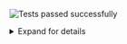 ![Tests passed successfully](https://img.shields.io/badge/tests-67%20passed%2C%2012%20skipped-success)
<details><summary>Expand for details</summary>
 
|Report|Passed|Failed|Skipped|Time|
|:---|---:|---:|---:|---:|
|VanillaCloudStorageClientTest|67:white_check_mark:||12:warning:|1s|
## :white_check_mark: <a id="user-content-r0" href="#r0">VanillaCloudStorageClientTest</a>
**79** tests were completed in **1s** with **67** passed, **0** failed and **12** skipped.
|Test suite|Passed|Failed|Skipped|Time|
|:---|---:|---:|---:|---:|
|[VanillaCloudStorageClientTest.CloudStorageCredentialsTest](#r0s0)|6:white_check_mark:|||30ms|
|[VanillaCloudStorageClientTest.CloudStorageProviders.DropboxCloudStorageClientTest](#r0s1)|2:white_check_mark:||3:warning:|101ms|
|[VanillaCloudStorageClientTest.CloudStorageProviders.FtpCloudStorageClientTest](#r0s2)|4:white_check_mark:||3:warning:|166ms|
|[VanillaCloudStorageClientTest.CloudStorageProviders.GmxCloudStorageClientTest](#r0s3)|2:white_check_mark:|||7ms|
|[VanillaCloudStorageClientTest.CloudStorageProviders.GoogleCloudStorageClientTest](#r0s4)|1:white_check_mark:||3:warning:|40ms|
|[VanillaCloudStorageClientTest.CloudStorageProviders.OnedriveCloudStorageClientTest](#r0s5)|1:white_check_mark:||3:warning:|15ms|
|[VanillaCloudStorageClientTest.CloudStorageProviders.WebdavCloudStorageClientTest](#r0s6)|5:white_check_mark:|||16ms|
|[VanillaCloudStorageClientTest.CloudStorageTokenTest](#r0s7)|9:white_check_mark:|||0ms|
|[VanillaCloudStorageClientTest.OAuth2.AuthorizationResponseErrorTest](#r0s8)|3:white_check_mark:|||3ms|
|[VanillaCloudStorageClientTest.OAuth2.OAuth2UtilsTest](#r0s9)|9:white_check_mark:|||12ms|
|[VanillaCloudStorageClientTest.OAuth2CloudStorageClientTest](#r0s10)|5:white_check_mark:|||13ms|
|[VanillaCloudStorageClientTest.SecureStringExtensionsTest](#r0s11)|7:white_check_mark:|||0ms|
|[VanillaCloudStorageClientTest.SerializeableCloudStorageCredentialsTest](#r0s12)|13:white_check_mark:|||43ms|
### :white_check_mark: <a id="user-content-r0s0" href="#r0s0">VanillaCloudStorageClientTest.CloudStorageCredentialsTest</a>
```
:white_check_mark: AreEqualWorksWithDifferentPassword
:white_check_mark: AreEqualWorksWithSameContent
:white_check_mark: CorrectlyConvertsSecureStringToString
:white_check_mark: CorrectlyConvertsStringToSecureString
:white_check_mark: ValidateAcceptsValidCredentials
:white_check_mark: ValidateRejectsInvalidCredentials
```
### :white_check_mark: <a id="user-content-r0s1" href="#r0s1">VanillaCloudStorageClientTest.CloudStorageProviders.DropboxCloudStorageClientTest</a>
```
:white_check_mark: FileLifecycleWorks
:warning: ReallyDoFetchToken
:warning: ReallyDoOpenAuthorizationPageInBrowser
:warning: ReallyDoRefreshToken
:white_check_mark: ThrowsAccessDeniedExceptionWithInvalidToken
```
### :white_check_mark: <a id="user-content-r0s2" href="#r0s2">VanillaCloudStorageClientTest.CloudStorageProviders.FtpCloudStorageClientTest</a>
```
:white_check_mark: FileLifecycleWorks
:white_check_mark: SanitizeCredentials_ChangesInvalidPrefix
:white_check_mark: SecureSslConnectionWorks
:white_check_mark: ThrowsWithHttpInsteadOfFtp
:warning: ThrowsWithInvalidPassword
:warning: ThrowsWithInvalidUrl
:warning: ThrowsWithInvalidUsername
```
### :white_check_mark: <a id="user-content-r0s3" href="#r0s3">VanillaCloudStorageClientTest.CloudStorageProviders.GmxCloudStorageClientTest</a>
```
:white_check_mark: ChoosesCorrectUrlForGmxComEmail
:white_check_mark: ChoosesCorrectUrlForGmxNetEmail
```
### :white_check_mark: <a id="user-content-r0s4" href="#r0s4">VanillaCloudStorageClientTest.CloudStorageProviders.GoogleCloudStorageClientTest</a>
```
:white_check_mark: FileLifecycleWorks
:warning: ReallyDoFetchToken
:warning: ReallyDoOpenAuthorizationPageInBrowser
:warning: ReallyDoRefreshToken
```
### :white_check_mark: <a id="user-content-r0s5" href="#r0s5">VanillaCloudStorageClientTest.CloudStorageProviders.OnedriveCloudStorageClientTest</a>
```
:white_check_mark: FileLifecycleWorks
:warning: ReallyDoFetchToken
:warning: ReallyDoOpenAuthorizationPageInBrowser
:warning: ReallyDoRefreshToken
```
### :white_check_mark: <a id="user-content-r0s6" href="#r0s6">VanillaCloudStorageClientTest.CloudStorageProviders.WebdavCloudStorageClientTest</a>
```
:white_check_mark: FileLifecycleWorks
:white_check_mark: ParseGmxWebdavResponseCorrectly
:white_check_mark: ParseStratoWebdavResponseCorrectly
:white_check_mark: ThrowsWithInvalidPath
:white_check_mark: ThrowsWithInvalidUsername
```
### :white_check_mark: <a id="user-content-r0s7" href="#r0s7">VanillaCloudStorageClientTest.CloudStorageTokenTest</a>
```
:white_check_mark: AreEqualWorksWithNullDate
:white_check_mark: AreEqualWorksWithSameContent
:white_check_mark: NeedsRefreshReturnsFalseForTokenFlow
:white_check_mark: NeedsRefreshReturnsFalseIfNotExpired
:white_check_mark: NeedsRefreshReturnsTrueIfExpired
:white_check_mark: NeedsRefreshReturnsTrueIfNoExpirationDate
:white_check_mark: SetExpiryDateBySecondsWorks
:white_check_mark: SetExpiryDateBySecondsWorksWithNull
:white_check_mark: SetExpiryDateBySecondsWorksWithVeryShortPeriod
```
### :white_check_mark: <a id="user-content-r0s8" href="#r0s8">VanillaCloudStorageClientTest.OAuth2.AuthorizationResponseErrorTest</a>
```
:white_check_mark: ParsesAllErrorCodesCorrectly
:white_check_mark: ParsesNullErrorCodeCorrectly
:white_check_mark: ParsesUnknownErrorCodeCorrectly
```
### :white_check_mark: <a id="user-content-r0s9" href="#r0s9">VanillaCloudStorageClientTest.OAuth2.OAuth2UtilsTest</a>
```
:white_check_mark: BuildAuthorizationRequestUrlEscapesParameters
:white_check_mark: BuildAuthorizationRequestUrlLeavesOutOptionalParameters
:white_check_mark: BuildAuthorizationRequestUrlThrowsWithMissingRedirectUrlForTokenFlow
:white_check_mark: BuildAuthorizationRequestUrlUsesAllParameters
:white_check_mark: BuildAuthorizationRequestUrlUsesCodeVerifier
:white_check_mark: ParseRealWorldDropboxRejectResponse
:white_check_mark: ParseRealWorldDropboxSuccessResponse
:white_check_mark: ParseRealWorldGoogleRejectResponse
:white_check_mark: ParseRealWorldGoogleSuccessResponse
```
### :white_check_mark: <a id="user-content-r0s10" href="#r0s10">VanillaCloudStorageClientTest.OAuth2CloudStorageClientTest</a>
```
:white_check_mark: BuildOAuth2AuthorizationRequestUrlWorks
:white_check_mark: FetchTokenCanInterpretGoogleResponse
:white_check_mark: FetchTokenReturnsNullForDeniedAccess
:white_check_mark: FetchTokenThrowsWithWrongState
:white_check_mark: RefreshTokenCanInterpretGoogleResponse
```
### :white_check_mark: <a id="user-content-r0s11" href="#r0s11">VanillaCloudStorageClientTest.SecureStringExtensionsTest</a>
```
:white_check_mark: AreEqualsWorksCorrectly
:white_check_mark: CorrectlyConvertsSecureStringToString
:white_check_mark: CorrectlyConvertsSecureStringToUnicodeBytes
:white_check_mark: CorrectlyConvertsSecureStringToUtf8Bytes
:white_check_mark: CorrectlyConvertsStringToSecureString
:white_check_mark: CorrectlyConvertsUnicodeBytesToSecureString
:white_check_mark: CorrectlyConvertsUtf8BytesToSecureString
```
### :white_check_mark: <a id="user-content-r0s12" href="#r0s12">VanillaCloudStorageClientTest.SerializeableCloudStorageCredentialsTest</a>
```
:white_check_mark: DecryptAfterDesrializationCanReadAllPropertiesBack
:white_check_mark: DecryptAfterDesrializationRespectsNullProperties
:white_check_mark: EncryptBeforeSerializationProtectsAllNecessaryProperties
:white_check_mark: EncryptBeforeSerializationRespectsNullProperties
:white_check_mark: SerializedDatacontractCanBeReadBack
:white_check_mark: SerializedDatacontractDoesNotContainNullProperties
:white_check_mark: SerializedDatacontractDoesNotContainPlaintextData
:white_check_mark: SerializedJsonCanBeReadBack
:white_check_mark: SerializedJsonDoesNotContainNullProperties
:white_check_mark: SerializedJsonDoesNotContainPlaintextData
:white_check_mark: SerializedXmlCanBeReadBack
:white_check_mark: SerializedXmlDoesNotContainNullProperties
:white_check_mark: SerializedXmlDoesNotContainPlaintextData
```
</details>